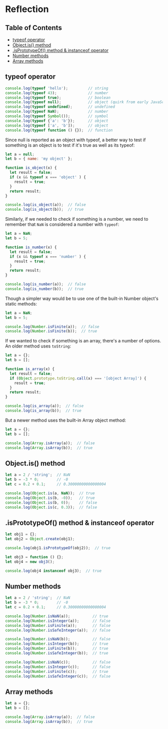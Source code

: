 # Reflection


## Table of Contents

<!-- toc -->

- [typeof operator](#typeof-operator)
- [Object.is() method](#objectis-method)
- [.isPrototypeOf() method & instanceof operator](#isprototypeof-method--instanceof-operator)
- [Number methods](#number-methods)
- [Array methods](#array-methods)

<!-- tocstop -->

## typeof operator

```javascript
console.log(typeof 'hello');         // string
console.log(typeof 43);              // number
console.log(typeof true);            // boolean
console.log(typeof null);            // object (quirk from early JavaScript)
console.log(typeof undefined);       // undefined
console.log(typeof NaN);             // number
console.log(typeof Symbol());        // symbol
console.log(typeof {'a': 'b'});      // object
console.log(typeof ['a', 'b']);      // object
console.log(typeof function () {});  // function
```

Since null is reported as an object with typeof, a better way to test if something is an object is to test if it's true as well as its typeof:

```javascript
let a = null;
let b = { name: 'my object' };

function is_object(x) {
  let result = false;
  if (x && typeof x === 'object' ) {
    result = true;
  }
  return result;
}

console.log(is_object(a));  // false
console.log(is_object(b));  // true
```

Similarly, if we needed to check if something is a number, we need to remember that `NaN` is considered a number with `typeof`:

```javascript
let a = NaN;
let b = 5;

function is_number(x) {
  let result = false;
  if (x && typeof x === 'number' ) {
    result = true;
  }
  return result;
}

console.log(is_number(a));  // false
console.log(is_number(b));  // true
```

Though a simpler way would be to use one of the built-in Number object's static methods:

```javascript
let a = NaN;
let b = 5;

console.log(Number.isFinite(a));  // false
console.log(Number.isFinite(b));  // true
```

If we wanted to check if something is an array, there's a number of options. An older method uses `toString`:

```javascript
let a = {};
let b = [];

function is_array(x) {
  let result = false;
  if (Object.prototype.toString.call(x) === '[object Array]') {
    result = true;
  }
  return result;
}

console.log(is_array(a));  // false
console.log(is_array(b));  // true
```

But a newer method uses the built-in Array object method:

```javascript
let a = {};
let b = [];

console.log(Array.isArray(a));  // false
console.log(Array.isArray(b));  // true
```


## Object.is() method

```javascript
let a = 2 / 'string';  // NaN
let b = -3 * 0;        // -0
let c = 0.2 + 0.1;     // 0.30000000000000004

console.log(Object.is(a, NaN));  // true
console.log(Object.is(b, -0));   // true
console.log(Object.is(b, 0));    // false
console.log(Object.is(c, 0.3));  // false
```


## .isPrototypeOf() method & instanceof operator

```javascript
let obj1 = {};
let obj2 = Object.create(obj1);

console.log(obj1.isPrototypeOf(obj2));  // true

let obj3 = function () {};
let obj4 = new obj3();

console.log(obj4 instanceof obj3);  // true
```


## Number methods

```javascript
let a = 2 / 'string';  // NaN
let b = -3 * 0;        // -0
let c = 0.2 + 0.1;     // 0.30000000000000004

console.log(Number.isNaN(a));          // true
console.log(Number.isInteger(a));      // false
console.log(Number.isFinite(a));       // false
console.log(Number.isSafeInteger(a));  // false

console.log(Number.isNaN(b));          // false
console.log(Number.isInteger(b));      // true
console.log(Number.isFinite(b));       // true
console.log(Number.isSafeInteger(b));  // true

console.log(Number.isNaN(c));          // false
console.log(Number.isInteger(c));      // false
console.log(Number.isFinite(c));       // true
console.log(Number.isSafeInteger(c));  // false
```

## Array methods

```javascript
let a = {};
let b = [];

console.log(Array.isArray(a));  // false
console.log(Array.isArray(b));  // true
```
